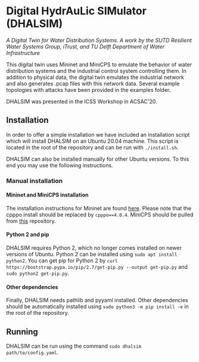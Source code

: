 # Digital HydrAuLic SIMulator (DHALSIM)
_A Digital Twin for Water Distribution Systems. A work by the SUTD Resilient Water Systems Group, iTrust, and TU Delft Department of Water Infrastructure_

This digital twin uses Mininet and MiniCPS to emulate the behavior of water distribution systems and the industrial control system controlling them. In addition to physical data, the digital twin emulates the industrial network and also generates .pcap files with this network data. Several example topologies with attacks have been provided in the examples folder.

DHALSIM was presented in the ICSS Workshop in ACSAC'20.

## Installation

In order to offer a simple installation we have included an installation script which will install DHALSIM on an Ubuntu 20.04 machine. This script is located in the root of the repository and can be run with ```./install.sh```.

DHALSIM can also be installed manually for other Ubuntu versions. To this end you may use the following instructions.

### Manual installation
#### Mininet and MiniCPS installation

The installation instructions for Mininet are found [here](https://github.com/scy-phy/minicps/blob/master/docs/userguide.rst). Please note that the cpppo install should be replaced by ```cpppo==4.0.4```. MiniCPS should be pulled from [this](https://github.com/afmurillo/minicps.git) repository.

#### Python 2 and pip

DHALSIM requires Python 2, which no longer comes installed on newer versions of Ubuntu. Python 2 can be installed using ```sudo apt install python2```. You can get pip for Python 2 by ```curl https://bootstrap.pypa.io/pip/2.7/get-pip.py --output get-pip.py``` and ```sudo python2 get-pip.py```.

#### Other dependencies

Finally, DHALSIM needs pathlib and pyyaml installed. Other dependencies should be automatically installed using ```sudo python3 -m pip install -e``` in the root of the repository.

## Running

DHALSIM can be run using the command ```sudo dhalsim path/to/config.yaml```.
